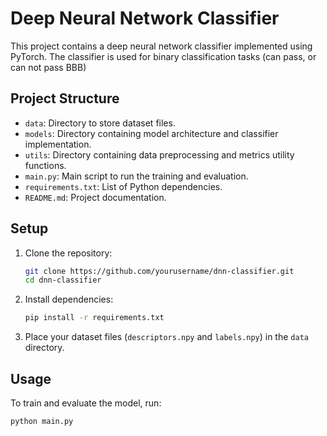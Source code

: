 # Deep Neural Network Classifier

This project contains a deep neural network classifier implemented using PyTorch. The classifier is used for binary classification tasks (can pass, or can not pass BBB)

## Project Structure

- `data`: Directory to store dataset files.
- `models`: Directory containing model architecture and classifier implementation.
- `utils`: Directory containing data preprocessing and metrics utility functions.
- `main.py`: Main script to run the training and evaluation.
- `requirements.txt`: List of Python dependencies.
- `README.md`: Project documentation.

## Setup

1. Clone the repository:
    ```bash
    git clone https://github.com/yourusername/dnn-classifier.git
    cd dnn-classifier
    ```

2. Install dependencies:
    ```bash
    pip install -r requirements.txt
    ```

3. Place your dataset files (`descriptors.npy` and `labels.npy`) in the `data` directory.

## Usage

To train and evaluate the model, run:

```bash
python main.py

